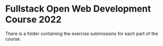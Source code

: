 # Fullstack Open Web Development Course 2022

There is a folder containing the exercise submissions for each part of the course.